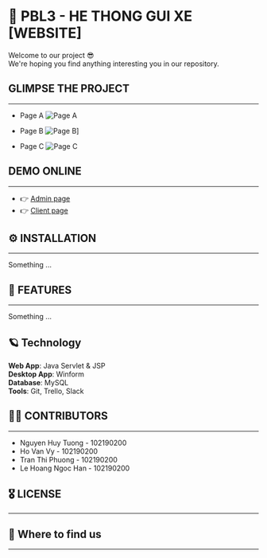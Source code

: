 # 🍕 PBL3 - HE THONG GUI XE [WEBSITE]

Welcome to our project 😎 \
We're hoping you find anything interesting you in our repository.

## GLIMPSE THE PROJECT

***
[1]: https://lh3.googleusercontent.com/proxy/LLHs7th4-C13-fNAFlY8jfvT9u0VlVjUYidshb5Xi1nkGPnWyeGtCVjMAWsrn_SQliKlfTTYfzLY2rRsxdNJs0ez88jsVNlpcX4y3rYac8WX1w

- Page A
![Page A][1]

- Page B
![Page B][1]]

- Page C
![Page C][1]

## DEMO ONLINE

***

- 👉 [Admin page](https://www.google.com/)
- 👉 [Client page](https://www.google.com/)

## ⚙️ INSTALLATION

***

Something ...

## 🎉 FEATURES

***

Something ...

## 🪐 Technology

**Web App**: Java Servlet & JSP \
**Desktop App**: Winform \
**Database**: MySQL \
**Tools**: Git, Trello, Slack

## 👨‍🔧 CONTRIBUTORS

***
* Nguyen Huy Tuong - 102190200
* Ho Van Vy - 102190200
* Tran Thi Phuong - 102190200
* Le Hoang Ngoc Han - 102190200

## 🎖 LICENSE

***

## 👀 Where to find us

***

